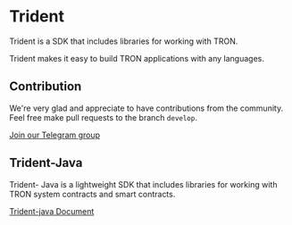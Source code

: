 # Trident

Trident is a SDK that includes libraries for working with TRON.
 
Trident makes it easy to build TRON applications with any languages.

## Contribution

We're very glad and appreciate to have contributions from the community. Feel free make pull requests to the branch `develop`.

[Join our Telegram group](https://t.me/TronOfficialDevelopersGroupEn)

## Trident-Java

Trident- Java is a lightweight SDK that includes libraries for working with TRON system contracts and smart contracts.

[Trident-java Document](https://developers.tron.network/docs/trident-java)